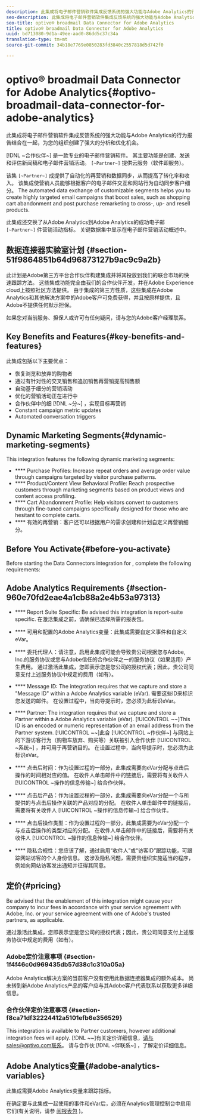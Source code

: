```yaml
---
description: 此集成将电子邮件营销软件集成反馈系统的强大功能与Adobe Analytics的行为报告结合在一起，为您的组织创建了强大的分析和优化机会。
seo-description: 此集成将电子邮件营销软件集成反馈系统的强大功能与Adobe Analytics的行为报告结合在一起，为您的组织创建了强大的分析和优化机会。
seo-title: optivo® broadmail Data Connector for Adobe Analytics
title: optivo® broadmail Data Connector for Adobe Analytics
uuid: bd713080-9d1a-49ee-aad0-86dd5c37c34a
translation-type: tm+mt
source-git-commit: 34b18e7769e0850283fd3840c2557818d5d742f0

---
```



# optivo® broadmail Data Connector for Adobe Analytics{#optivo-broadmail-data-connector-for-adobe-analytics}

此集成将电子邮件营销软件集成反馈系统的强大功能与Adobe Analytics的行为报告结合在一起，为您的组织创建了强大的分析和优化机会。

[!DNL ~合作伙伴~] 是一款专业的电子邮件营销软件。 其主要功能是创建、发送和评估新闻稿和电子邮件营销活动。 `[~Partner~]` 提供云服务（软件即服务）。

该集 `[~Partner~]` 成提供了自动化的再营销和数据同步，从而提高了转化率和收入。 该集成使营销人员能够根据客户的电子邮件交互和网站行为自动同步客户细分。 The automated data exchange of customizable segments helps you to create highly targeted email campaigns that boost sales, such as shopping cart abandonment and post purchase remarketing to cross-, up- and resell products.

此集成还交换了从Adobe Analytics到Adobe Analytics的成功电子邮 `[~Partner~]` 件营销活动指标。 关键数据集中显示在电子邮件营销活动概述中。

## 数据连接器实验室计划 {#section-51f9864851b64d96873127b9ac9c9a2b}

此计划是Adobe第三方平台合作伙伴构建集成并将其投放到我们的联合市场的快速跟踪方法。 这些集成功能完全由我们的合作伙伴开发，并在Adobe Experience cloud上按照社区方法提供。 由于集成的第三方性质，这些集成在Adobe Analytics和其他解决方案中的Adobe客户可免费获得，并且按原样提供，且Adobe不提供任何默示担保。

如果您对当前服务、担保人或许可有任何疑问，请与您的Adobe客户经理联系。

## Key Benefits and Features{#key-benefits-and-features}

此集成包括以下主要优点：

* 恢复浏览和放弃的购物者
* 通过有针对性的交叉销售和追加销售再营销提高销售额
* 自动基于细分的营销活动
* 优化的营销活动正在进行中
* 合作伙伴中的细 [!DNL ~分~] ，实现目标再营销
* Constant campaign metric updates
* Automated conversation triggers

## Dynamic Marketing Segments{#dynamic-marketing-segments}

This integration features the following dynamic marketing segments:

* **** Purchase Profiles: Increase repeat orders and average order value through campaigns targeted by visitor purchase patterns.
* **** Product/Content View Behavioral Profile: Reach prospective customers through marketing segments based on product views and content access profiling.
* **** Cart Abandonment Profile: Help visitors convert to customers through fine-tuned campaigns specifically designed for those who are hesitant to complete carts.
* **** 有效的再营销：客户还可以根据用户的需求创建和计划自定义再营销细分。

## Before You Activate{#before-you-activate}

Before starting the Data Connectors integration for , complete the following requirements:

## Adobe Analytics Requirements {#section-960e70fd2eae4a1cb88a2e4b53a97313}

* **** Report Suite Specific: Be advised this integration is report-suite specific. 在激活集成之前，请确保已选择所需的报表包。
* **** 可用和配置的Adobe Analytics变量：此集成需要自定义事件和自定义eVar。

* **** 委托代理人：请注意，启用此集成可能会导致贵公司根据您与Adobe, Inc.的服务协议或您与Adobe信任的合作伙伴之一的服务协议（如果适用）产生费用。 通过激活此集成，您即表示您是您公司的授权代表；因此，贵公司同意支付上述服务协议中规定的费用（如有）。
* **** Message ID: The integration requires that we capture and store a "Message ID" within a Adobe Analytics variable (eVar). 需要这些ID来标识您发送的邮件。 在设置过程中，当向导提示时，您必须为此标识eVar。
* **** Partner: The integration requires that we capture and store a Partner within a Adobe Analytics variable (eVar). [!UICONTROL ~~]This ID is an encoded or numeric representation of an email address from the Partner system. [!UICONTROL ~~]此合 [!UICONTROL ~作伙伴~] 与网站上的下游访客行为（购物车放弃、购买等）关联被引入合作伙伴 [!UICONTROL ~系统~] ，并可用于再营销目的。 在设置过程中，当向导提示时，您必须为此标识eVar。
* **** 点击后时间：作为设置过程的一部分，此集成需要向eVar分配与点击后操作的时间相对应的值。 在收件人单击邮件中的链接后，需要将有关收件人 [!UICONTROL ~操作的信息传输~] 给合作伙伴。

* **** 点击后产品：作为设置过程的一部分，此集成需要向eVar分配一个与所提供的与点击后操作关联的产品对应的分配。 在收件人单击邮件中的链接后，需要将有关收件人 [!UICONTROL ~操作的信息传输~] 给合作伙伴。

* **** 点击后操作类型：作为设置过程的一部分，此集成需要为eVar分配一个与点击后操作的类型对应的分配。 在收件人单击邮件中的链接后，需要将有关收件人 [!UICONTROL ~操作的信息传输~] 给合作伙伴。

* **** 隐私合规性：您应该了解，通过启用“收件人”或“访客ID”跟踪功能，可跟踪网站访客的个人身份信息。 这涉及隐私问题，需要贵组织实施适当的程序，例如向网站访客发出通知并征得其同意。

## 定价{#pricing}

 Be advised that the enablement of this integration might cause your company to incur fees in accordance with your service agreement with Adobe, Inc. or your service agreement with one of Adobe's trusted partners, as applicable.

通过激活此集成，您即表示您是您公司的授权代表；因此，贵公司同意支付上述服务协议中规定的费用（如有）。

### Adobe定价注意事项 {#section-1f4f46c0d969435db57d38c1c310a05a}

Adobe Analytics解决方案的当前客户没有使用此数据连接器集成的额外成本。 尚未转到新Adobe Analytics产品的客户应与其Adobe客户代表联系以获取更多详细信息。

### 合作伙伴定价注意事项 {#section-f8ca71df32224412a5101efb6e356529}

This integration is available to Partner customers, however additional integration fees will apply. [!DNL ~~]有关定价详细信息，请与sales@optivo.com联系。 请与合作伙 [!DNL ~伴联系~] ，了解定价详细信息。

## Adobe Analytics变量{#adobe-analytics-variables}

此集成需要Adobe Analytics变量来跟踪指标。

在确定要与此集成一起使用的事件和eVar后，必须在Analytics管理控制台中启用它们(有关说明，请参 [阅报表包](https://docs.adobe.com/content/help/en/analytics/admin/manage-report-suites/report-suites-admin.html) )。